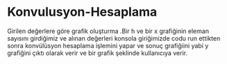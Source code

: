 # Konvulusyon-Hesaplama
Girilen değerlere göre grafik oluşturma .Bir h ve bir x grafiğinin eleman sayısını girdiğimiz ve alınan değerleri konsola giriğimizde codu run ettikten sonra konvülüsyon hesaplama işlemini yapar  ve sonuç grafiğiini yabi  y grafiğini çıktı olarak verir ve bir grafik şeklinde kullanıcıya verir. 
